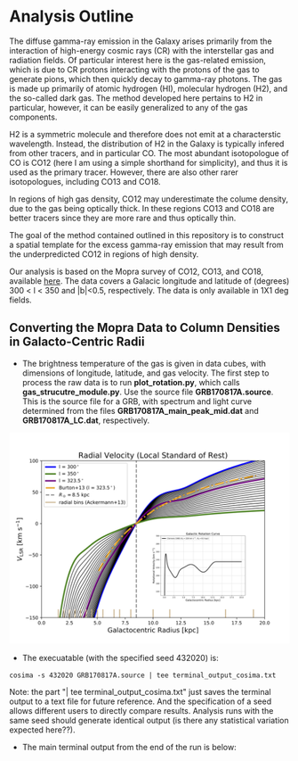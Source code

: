 # Analysis Outline <br />
The diffuse gamma-ray emission in the Galaxy arises primarily from the interaction of high-energy cosmic rays (CR) with the interstellar gas and radiation fields.
Of particular interest here is the gas-related emission, which is due to CR protons interacting with the protons
of the gas to generate pions, which then quickly decay to gamma-ray photons. The gas is made up primarily of atomic hydrogen (HI), molecular hydrogen (H2), 
and the so-called dark gas. The method developed here pertains to H2 in particular, however, it can be easily generalized to any of the gas components.

H2 is a symmetric molecule and therefore does not emit at a characterstic wavelength. Instead, the distribution of H2 in the Galaxy 
is typically infered from other tracers, and in particular CO. The most abundant isotopologue of CO is CO12 (here I am using a simple shorthand for simplicity), 
and thus it is used as the primary tracer. However, there are also other rarer isotopologues, including CO13 and CO18.   

In regions of high gas density, CO12 may underestimate the colume density, due to the gas being optically thick. In these regions CO13 and CO18 are better tracers
since they are more rare and thus optically thin. 

The goal of the method contained outlined in this repository is to construct a spatial template for the excess gamma-ray emission that may result from the 
underpredicted CO12 in regions of high density. 

Our analysis is based on the Mopra survey of CO12, CO13, and CO18, available [here](https://dataverse.harvard.edu/dataset.xhtml?persistentId=doi:10.7910/DVN/LH3BDN). 
The data covers a Galacic longitude and latitude of (degrees) 300 < l < 350 and |b|<0.5, respectively. The data is only available in 1X1 deg fields. 
<br />


## Converting the Mopra Data to Column Densities in Galacto-Centric Radii <br />

  - The brightness temperature of the gas is given in data cubes, with dimensions of longitude, latitude, and gas velocity. The first step to process the raw 
  data is to run **plot_rotation.py**, which calls **gas_strucutre_module.py**. Use the source file **GRB170817A.source**. This is the source file for a GRB, with spectrum and light curve 
  determined from the files **GRB170817A_main_peak_mid.dat** and **GRB170817A_LC.dat**, respectively.
  
  
  ![Alt text](rotational_information.png)
  
  - The execuatable (with the specified seed 432020) is:  <br />
  ```
  cosima -s 432020 GRB170817A.source | tee terminal_output_cosima.txt
  ```
  Note: the part "| tee terminal_output_cosima.txt" just saves the terminal output to a text file for future reference. And the 
  specification of a seed allows different users to directly compare results. Analysis runs with the same seed should generate identical
  output (is there any statistical variation expected here??).
  
  - The main terminal output from the end of the run is below: <br />
